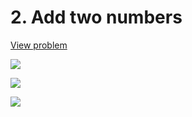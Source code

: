 # 2. Add two numbers

[View problem](https://leetcode.com/problems/add-two-numbers/)

![](https://github.com/hendraanggrian/leetcode-playground/raw/assets/problems/add-two-numbers/figure1.svg)

![](https://github.com/hendraanggrian/leetcode-playground/raw/assets/problems/add-two-numbers/figure2.svg)

![](https://github.com/hendraanggrian/leetcode-playground/raw/assets/problems/add-two-numbers/figure3.svg)

